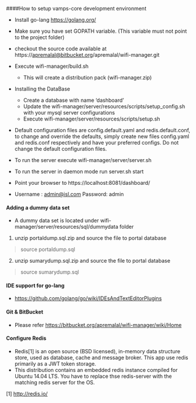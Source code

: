 ####How to setup vamps-core development environment

* Install go-lang https://golang.org/
* Make sure you have set GOPATH  variable. (This variable must not point to the project folder)
* checkout the source code available at https://apremalal@bitbucket.org/apremalal/wifi-manager.git	
* Execute wifi-manager/build.sh 
    * This will create a distribution pack (wifi-manager.zip)
* Installing the DataBase
    * Create a database with name ‘dashboard’
    * Update the wifi-manager/server/resources/scripts/setup_config.sh with your mysql server configurations
    * Execute wifi-manager/server/resources/scripts/setup.sh
* Default configuration files are config.default.yaml and redis.default.conf, to change and override the defaults, simply
create new files config.yaml and redis.conf respectively and have your preferred configs. Do not change the default configuration files.

* To run the server execute wifi-manager/server/server.sh
* To run the server in daemon mode run server.sh start

* Point your browser to https://localhost:8081/dashboard/
* Username : admin@isl.com Password: admin

#### Adding  a dummy data set

* A dummy data set is located under wifi-manager/server/resources/sql/dummydata folder

1. unzip portaldump.sql.zip and source the file to portal database
 > source portaldump.sql
2. unzip sumarydump.sql.zip and source the file to portal database
 > source sumarydump.sql

#### IDE support for go-lang

* https://github.com/golang/go/wiki/IDEsAndTextEditorPlugins

#### Git & BitBucket
* Please refer https://bitbucket.org/apremalal/wifi-manager/wiki/Home
#### Configure Redis
* Redis[1] is an open source (BSD licensed), in-memory data structure store, used as database, cache and message broker. This 
 app use redis primarily as a JWT token storage. 
* This distribution contains an embedded redis instance compiled for Ubuntu 14.04 LTS. You have to replace thse redis-server 
with the matching redis server for the OS.

[1] http://redis.io/